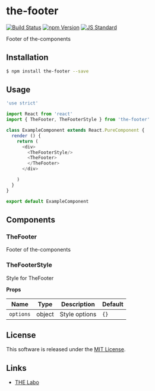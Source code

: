 the-footer
==========

<!---
This file is generated by ape-tmpl. Do not update manually.
--->

<!-- Badge Start -->
<a name="badges"></a>

[![Build Status][bd_travis_shield_url]][bd_travis_url]
[![npm Version][bd_npm_shield_url]][bd_npm_url]
[![JS Standard][bd_standard_shield_url]][bd_standard_url]

[bd_repo_url]: https://github.com/the-labo/the-footer
[bd_travis_url]: http://travis-ci.org/the-labo/the-footer
[bd_travis_shield_url]: http://img.shields.io/travis/the-labo/the-footer.svg?style=flat
[bd_travis_com_url]: http://travis-ci.com/the-labo/the-footer
[bd_travis_com_shield_url]: https://api.travis-ci.com/the-labo/the-footer.svg?token=
[bd_license_url]: https://github.com/the-labo/the-footer/blob/master/LICENSE
[bd_codeclimate_url]: http://codeclimate.com/github/the-labo/the-footer
[bd_codeclimate_shield_url]: http://img.shields.io/codeclimate/github/the-labo/the-footer.svg?style=flat
[bd_codeclimate_coverage_shield_url]: http://img.shields.io/codeclimate/coverage/github/the-labo/the-footer.svg?style=flat
[bd_gemnasium_url]: https://gemnasium.com/the-labo/the-footer
[bd_gemnasium_shield_url]: https://gemnasium.com/the-labo/the-footer.svg
[bd_npm_url]: http://www.npmjs.org/package/the-footer
[bd_npm_shield_url]: http://img.shields.io/npm/v/the-footer.svg?style=flat
[bd_standard_url]: http://standardjs.com/
[bd_standard_shield_url]: https://img.shields.io/badge/code%20style-standard-brightgreen.svg

<!-- Badge End -->


<!-- Description Start -->
<a name="description"></a>

Footer of the-components

<!-- Description End -->


<!-- Overview Start -->
<a name="overview"></a>



<!-- Overview End -->


<!-- Sections Start -->
<a name="sections"></a>

<!-- Section from "doc/guides/01.Installation.md.hbs" Start -->

<a name="section-doc-guides-01-installation-md"></a>

Installation
-----

```bash
$ npm install the-footer --save
```


<!-- Section from "doc/guides/01.Installation.md.hbs" End -->

<!-- Section from "doc/guides/02.Usage.md.hbs" Start -->

<a name="section-doc-guides-02-usage-md"></a>

Usage
---------

```javascript
'use strict'

import React from 'react'
import { TheFooter, TheFooterStyle } from 'the-footer'

class ExampleComponent extends React.PureComponent {
  render () {
    return (
      <div>
        <TheFooterStyle/>
        <TheFooter>
        </TheFooter>
      </div>

    )
  }
}

export default ExampleComponent

```


<!-- Section from "doc/guides/02.Usage.md.hbs" End -->

<!-- Section from "doc/guides/03.Components.md.hbs" Start -->

<a name="section-doc-guides-03-components-md"></a>

Components
-----------

### TheFooter

Footer of the-components


### TheFooterStyle

Style for TheFooter

**Props**

| Name | Type | Description | Default |
| --- | --- | ---- | ---- |
| `options` | object  | Style options | `{}` |



<!-- Section from "doc/guides/03.Components.md.hbs" End -->


<!-- Sections Start -->


<!-- LICENSE Start -->
<a name="license"></a>

License
-------
This software is released under the [MIT License](https://github.com/the-labo/the-footer/blob/master/LICENSE).

<!-- LICENSE End -->


<!-- Links Start -->
<a name="links"></a>

Links
------

+ [THE Labo][t_h_e_labo_url]

[t_h_e_labo_url]: https://github.com/the-labo

<!-- Links End -->

